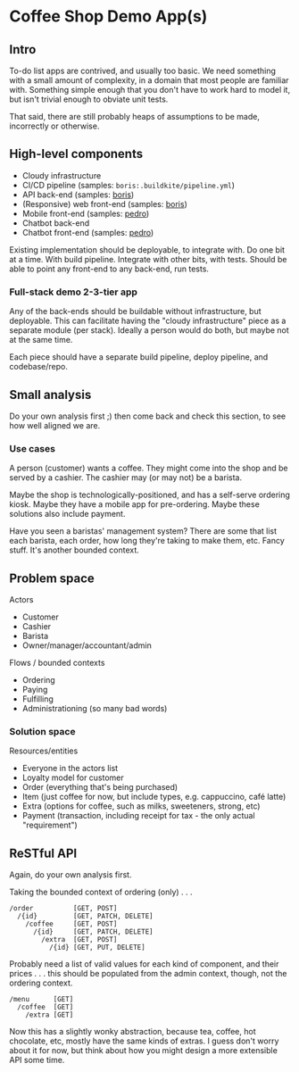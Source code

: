 # Coffee Shop Demo App(s)

## Intro

To-do list apps are contrived, and usually too basic. We need something with a small amount of complexity, in a domain that most people are familiar with. Something simple enough that you don't have to work hard to model it, but isn't trivial enough to obviate unit tests.

That said, there are still probably heaps of assumptions to be made, incorrectly or otherwise.

## High-level components

- Cloudy infrastructure
- CI/CD pipeline (samples: `boris:.buildkite/pipeline.yml`)
- API back-end (samples: [boris](https://github.com/DiUS/dius-mentor_boris_coffee-api))
- (Responsive) web front-end (samples: [boris](https://github.com/DiUS/dius-mentor_boris_coffee-web))
- Mobile front-end (samples: [pedro](https://github.com/DiUS/dius-mentor_pedro_coffee-mobile))
- Chatbot back-end
- Chatbot front-end (samples: [pedro](https://github.com/DiUS/dius-mentor_pedro_coffee-chat))

Existing implementation should be deployable, to integrate with.
Do one bit at a time. With build pipeline. Integrate with other bits, with tests.
Should be able to point any front-end to any back-end, run tests.

### Full-stack demo 2-3-tier app

Any of the back-ends should be buildable without infrastructure, but deployable. This can facilitate having the "cloudy infrastructure" piece as a separate module (per stack). Ideally a person would do both, but maybe not at the same time.

Each piece should have a separate build pipeline, deploy pipeline, and codebase/repo.

## Small analysis

Do your own analysis first ;) then come back and check this section, to see how well aligned we are.

### Use cases

A person (customer) wants a coffee. They might come into the shop and be served by a cashier. The cashier may (or may not) be a barista.

Maybe the shop is technologically-positioned, and has a self-serve ordering kiosk. Maybe they have a mobile app for pre-ordering. Maybe these solutions also include payment.

Have you seen a baristas' management system? There are some that list each barista, each order, how long they're taking to make them, etc. Fancy stuff. It's another bounded context.

## Problem space

Actors

- Customer
- Cashier
- Barista
- Owner/manager/accountant/admin

Flows / bounded contexts

- Ordering
- Paying
- Fulfilling
- Administrationing (so many bad words)

### Solution space

Resources/entities

- Everyone in the actors list
- Loyalty model for customer
- Order (everything that's being purchased)
- Item (just coffee for now, but include types, e.g. cappuccino, café latte)
- Extra (options for coffee, such as milks, sweeteners, strong, etc)
- Payment (transaction, including receipt for tax - the only actual "requirement")

## ReSTful API

Again, do your own analysis first.

Taking the bounded context of ordering (only) . . .

```
/order          [GET, POST]
  /{id}         [GET, PATCH, DELETE]
    /coffee     [GET, POST]
      /{id}     [GET, PATCH, DELETE]
        /extra  [GET, POST]
          /{id} [GET, PUT, DELETE]
```

Probably need a list of valid values for each kind of component, and their prices . . . this should be populated from the admin context, though, not the ordering context.

```
/menu      [GET]
  /coffee  [GET]
    /extra [GET]
```

Now this has a slightly wonky abstraction, because tea, coffee, hot chocolate, etc, mostly have the same kinds of extras. I guess don't worry about it for now, but think about how you might design a more extensible API some time.
